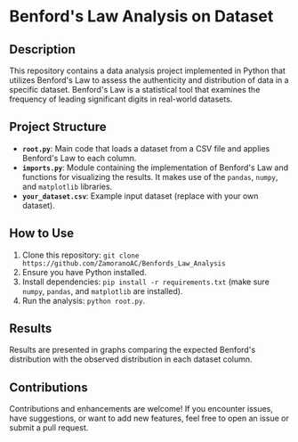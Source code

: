 # Benford's Law Analysis on Dataset

## Description

This repository contains a data analysis project implemented in Python that utilizes Benford's Law to assess the authenticity and distribution of data in a specific dataset. Benford's Law is a statistical tool that examines the frequency of leading significant digits in real-world datasets.

## Project Structure

- **`root.py`**: Main code that loads a dataset from a CSV file and applies Benford's Law to each column.
- **`imports.py`**: Module containing the implementation of Benford's Law and functions for visualizing the results. It makes use of the `pandas`, `numpy`, and `matplotlib` libraries.
- **`your_dataset.csv`**: Example input dataset (replace with your own dataset).

## How to Use

1. Clone this repository: `git clone https://github.com/ZamoranoAC/Benfords_Law_Analysis`
2. Ensure you have Python installed.
3. Install dependencies: `pip install -r requirements.txt` (make sure `numpy`, `pandas`, and `matplotlib` are installed).
4. Run the analysis: `python root.py`.

## Results

Results are presented in graphs comparing the expected Benford's distribution with the observed distribution in each dataset column.

## Contributions

Contributions and enhancements are welcome! If you encounter issues, have suggestions, or want to add new features, feel free to open an issue or submit a pull request.
